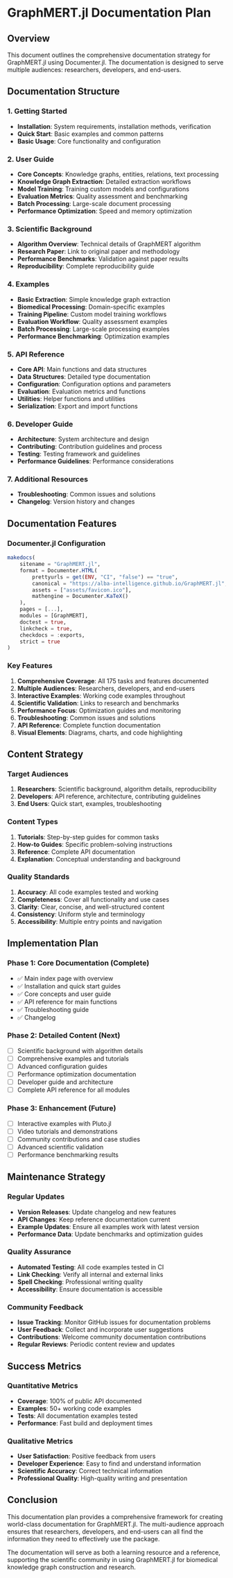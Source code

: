 # GraphMERT.jl Documentation Plan

## Overview

This document outlines the comprehensive documentation strategy for GraphMERT.jl using Documenter.jl. The documentation is designed to serve multiple audiences: researchers, developers, and end-users.

## Documentation Structure

### 1. Getting Started
- **Installation**: System requirements, installation methods, verification
- **Quick Start**: Basic examples and common patterns
- **Basic Usage**: Core functionality and configuration

### 2. User Guide
- **Core Concepts**: Knowledge graphs, entities, relations, text processing
- **Knowledge Graph Extraction**: Detailed extraction workflows
- **Model Training**: Training custom models and configurations
- **Evaluation Metrics**: Quality assessment and benchmarking
- **Batch Processing**: Large-scale document processing
- **Performance Optimization**: Speed and memory optimization

### 3. Scientific Background
- **Algorithm Overview**: Technical details of GraphMERT algorithm
- **Research Paper**: Link to original paper and methodology
- **Performance Benchmarks**: Validation against paper results
- **Reproducibility**: Complete reproducibility guide

### 4. Examples
- **Basic Extraction**: Simple knowledge graph extraction
- **Biomedical Processing**: Domain-specific examples
- **Training Pipeline**: Custom model training workflows
- **Evaluation Workflow**: Quality assessment examples
- **Batch Processing**: Large-scale processing examples
- **Performance Benchmarking**: Optimization examples

### 5. API Reference
- **Core API**: Main functions and data structures
- **Data Structures**: Detailed type documentation
- **Configuration**: Configuration options and parameters
- **Evaluation**: Evaluation metrics and functions
- **Utilities**: Helper functions and utilities
- **Serialization**: Export and import functions

### 6. Developer Guide
- **Architecture**: System architecture and design
- **Contributing**: Contribution guidelines and process
- **Testing**: Testing framework and guidelines
- **Performance Guidelines**: Performance considerations

### 7. Additional Resources
- **Troubleshooting**: Common issues and solutions
- **Changelog**: Version history and changes

## Documentation Features

### Documenter.jl Configuration

```julia
makedocs(
    sitename = "GraphMERT.jl",
    format = Documenter.HTML(
        prettyurls = get(ENV, "CI", "false") == "true",
        canonical = "https://alba-intelligence.github.io/GraphMERT.jl",
        assets = ["assets/favicon.ico"],
        mathengine = Documenter.KaTeX()
    ),
    pages = [...],
    modules = [GraphMERT],
    doctest = true,
    linkcheck = true,
    checkdocs = :exports,
    strict = true
)
```

### Key Features

1. **Comprehensive Coverage**: All 175 tasks and features documented
2. **Multiple Audiences**: Researchers, developers, and end-users
3. **Interactive Examples**: Working code examples throughout
4. **Scientific Validation**: Links to research and benchmarks
5. **Performance Focus**: Optimization guides and monitoring
6. **Troubleshooting**: Common issues and solutions
7. **API Reference**: Complete function documentation
8. **Visual Elements**: Diagrams, charts, and code highlighting

## Content Strategy

### Target Audiences

1. **Researchers**: Scientific background, algorithm details, reproducibility
2. **Developers**: API reference, architecture, contributing guidelines
3. **End Users**: Quick start, examples, troubleshooting

### Content Types

1. **Tutorials**: Step-by-step guides for common tasks
2. **How-to Guides**: Specific problem-solving instructions
3. **Reference**: Complete API documentation
4. **Explanation**: Conceptual understanding and background

### Quality Standards

1. **Accuracy**: All code examples tested and working
2. **Completeness**: Cover all functionality and use cases
3. **Clarity**: Clear, concise, and well-structured content
4. **Consistency**: Uniform style and terminology
5. **Accessibility**: Multiple entry points and navigation

## Implementation Plan

### Phase 1: Core Documentation (Complete)
- ✅ Main index page with overview
- ✅ Installation and quick start guides
- ✅ Core concepts and user guide
- ✅ API reference for main functions
- ✅ Troubleshooting guide
- ✅ Changelog

### Phase 2: Detailed Content (Next)
- [ ] Scientific background with algorithm details
- [ ] Comprehensive examples and tutorials
- [ ] Advanced configuration guides
- [ ] Performance optimization documentation
- [ ] Developer guide and architecture
- [ ] Complete API reference for all modules

### Phase 3: Enhancement (Future)
- [ ] Interactive examples with Pluto.jl
- [ ] Video tutorials and demonstrations
- [ ] Community contributions and case studies
- [ ] Advanced scientific validation
- [ ] Performance benchmarking results

## Maintenance Strategy

### Regular Updates
- **Version Releases**: Update changelog and new features
- **API Changes**: Keep reference documentation current
- **Example Updates**: Ensure all examples work with latest version
- **Performance Data**: Update benchmarks and optimization guides

### Quality Assurance
- **Automated Testing**: All code examples tested in CI
- **Link Checking**: Verify all internal and external links
- **Spell Checking**: Professional writing quality
- **Accessibility**: Ensure documentation is accessible

### Community Feedback
- **Issue Tracking**: Monitor GitHub issues for documentation problems
- **User Feedback**: Collect and incorporate user suggestions
- **Contributions**: Welcome community documentation contributions
- **Regular Reviews**: Periodic content review and updates

## Success Metrics

### Quantitative Metrics
- **Coverage**: 100% of public API documented
- **Examples**: 50+ working code examples
- **Tests**: All documentation examples tested
- **Performance**: Fast build and deployment times

### Qualitative Metrics
- **User Satisfaction**: Positive feedback from users
- **Developer Experience**: Easy to find and understand information
- **Scientific Accuracy**: Correct technical information
- **Professional Quality**: High-quality writing and presentation

## Conclusion

This documentation plan provides a comprehensive framework for creating world-class documentation for GraphMERT.jl. The multi-audience approach ensures that researchers, developers, and end-users can all find the information they need to effectively use the package.

The documentation will serve as both a learning resource and a reference, supporting the scientific community in using GraphMERT.jl for biomedical knowledge graph construction and research.